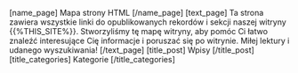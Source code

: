 [name_page] Mapa strony HTML [/name_page] 
[text_page] Ta strona zawiera wszystkie linki do opublikowanych rekordów i sekcji naszej witryny {{%THIS_SITE%}}. Stworzyliśmy tę mapę witryny, aby pomóc Ci łatwo znaleźć interesujące Cię informacje i poruszać się po witrynie. Miłej lektury i udanego wyszukiwania! [/text_page] 
[title_post] Wpisy [/title_post] 
[title_categories] Kategorie [/title_categories]